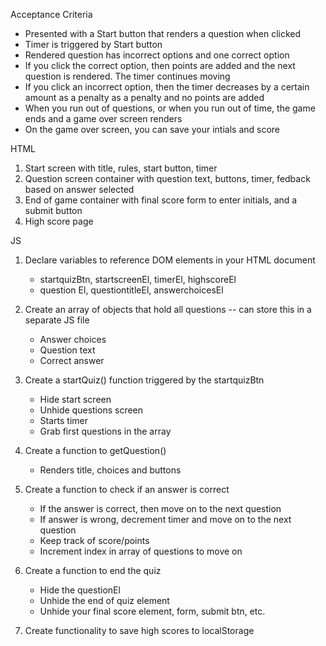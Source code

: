 Acceptance Criteria
- Presented with a Start button that renders a question when clicked
- Timer is triggered by Start button
- Rendered question has incorrect options and one correct option
- If you click the correct option, then points are added and the next question is rendered. The timer continues moving
- If you click an incorrect option, then the timer decreases by a certain amount as a penalty as a penalty and no points are added
- When you run out of questions, or when you run out of time, the game ends and a game over screen renders
- On the game over screen, you can save your intials and score

HTML

1. Start screen with title, rules, start button, timer
2. Question screen container with question text, buttons, timer, fedback based on answer selected
3. End of game container with final score form to enter initials, and a submit button
4. High score page


JS

1. Declare variables to reference DOM elements in your HTML document
    - startquizBtn, startscreenEl, timerEl, highscoreEl
    - question El, questiontitleEl, answerchoicesEl

2. Create an array of objects that hold all questions -- can store this in a separate JS file
    - Answer choices
    - Question text
    - Correct answer

3. Create a startQuiz() function triggered by the startquizBtn
    - Hide start screen
    - Unhide questions screen
    - Starts timer
    - Grab first questions in the array

4. Create a function to getQuestion()
    - Renders title, choices and buttons

5. Create a function to check if an answer is correct
    - If the answer is correct, then move on to the next question
    - If answer is wrong, decrement timer and move on to the next question
    - Keep track of score/points
    - Increment index in array of questions to move on

6. Create a function to end the quiz
    - Hide the questionEl
    - Unhide the end of quiz element
    - Unhide your final score element, form, submit btn, etc.

7. Create functionality to save high scores to localStorage